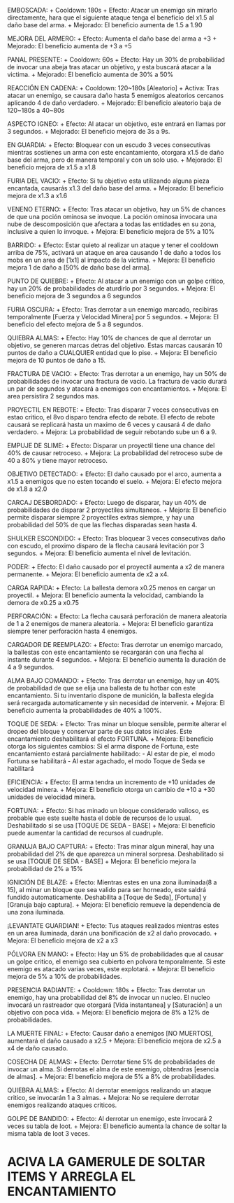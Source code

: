 EMBOSCADA:
    + Cooldown: 180s
    + Efecto: Atacar un enemigo sin mirarlo directamente, hara que el siguiente ataque tenga el beneficio del x1.5 al daño base del arma.
    + Mejorado: El beneficio aumenta de 1.5 a 1.90

MEJORA DEL ARMERO:
    + Efecto: Aumenta el daño base del arma a +3
    + Mejorado: El beneficio aumenta de +3 a +5

PANAL PRESENTE:
    + Cooldown: 60s
    + Efecto: Hay un 30% de probabilidad de invocar una abeja tras atacar un objetivo, y esta buscará atacar a la victima.
    + Mejorado: El beneficio aumenta de 30% a 50%

REACCIÓN EN CADENA:
    + Cooldown: 120~180s [Aleatorio]
    + Activa: Tras atacar un enemigo, se causara daño hasta 5 enemigos aleatorios cercanos aplicando 4 de daño verdadero.
    + Mejorado: El beneficio aleatorio baja de 120~180s a 40~80s

ASPECTO IGNEO:
    + Efecto: Al atacar un objetivo, este entrará en llamas por 3 segundos.
    + Mejorado: El beneficio mejora de 3s a 9s.

EN GUARDIA:
    + Efecto: Bloquear con un escudo 3 veces consecutivas mientras sostienes un arma con este encantamiento, otorgara x1.5 de daño base del arma, pero de manera temporal y con un solo uso.
    + Mejorado: El beneficio mejora de x1.5 a x1.8

FURIA DEL VACIO:
    + Efecto: Si tu objetivo esta utilizando alguna pieza encantada, causarás x1.3 del daño base del arma.
    + Mejorado: El beneficio mejora de x1.3 a x1.6

VENENO ETERNO:
    + Efecto: Tras atacar un objetivo, hay un 5% de chances de que una poción ominosa se invoque. La poción ominosa invocara una nube de descomposición que afectara a todas las entidades en su zona, inclusive a quien lo invoque.
    + Mejora: El beneficio mejora de 5% a 10%

BARRIDO:
    + Efecto: Estar quieto al realizar un ataque y tener el cooldown arriba de 75%, activará un ataque en area causando 1 de daño a todos los mobs en un area de [1x1] al impacto de la victima.
    + Mejora: El beneficio mejora 1 de daño a [50% de daño base del arma].

PUNTO DE QUIEBRE:
    + Efecto: Al atacar a un enemigo con un golpe critico, hay un 20% de probabilidades de aturdirlo por 3 segundos.
    + Mejora: El beneficio mejora de 3 segundos a 6 segundos

FURIA OSCURA:
    + Efecto: Tras derrotar a un enemigo marcado, recibiras temporalmente [Fuerza y Velocidad Minera] por 5 segundos.
    + Mejora: El beneficio del efecto mejora de 5 a 8 segundos.

QUIEBRA ALMAS:
    + Efecto: Hay 10% de chances de que al derrotar un objetivo, se generen marcas detras del objetivo. Estas marcas causarán 10 puntos de daño a CUALQUIER entidad que lo pise.
    + Mejora: El beneficio mejora de 10 puntos de daño a 15.
















FRACTURA DE VACIO:
    + Efecto: Tras derrotar a un enemigo, hay un 50% de probabilidades de invocar una fractura de vacio. La fractura de vacio durará un par de segundos y atacará a enemigos con encantamientos.
    + Mejora: El area persistira 2 segundos mas.

PROYECTIL EN REBOTE:
    + Efecto: Tras disparar 7 veces consecutivas en estao critico, el 8vo disparo tendra efecto de rebote. El efecto de rebote causará se replicará hasta un maximo de 6 veces y causará 4 de daño verdadero.
    + Mejora: La probabilidad de seguir rebotando sube un 6 a 9.

EMPUJE DE SLIME:
    + Efecto: Disparar un proyectil tiene una chance del 40% de causar retroceso.
    + Mejora: La probabilidad del retroceso sube de 40 a 80% y tiene mayor retroceso.

OBJETIVO DETECTADO:
    + Efecto: El daño causado por el arco, aumenta a x1.5 a enemigos que no esten tocando el suelo.
    + Mejora: El efecto mejora de x1.8 a x2.0

CARCAJ DESBORDADO:
    + Efecto: Luego de disparar, hay un 40% de probabilidades de disparar 2 proyectiles simultaneos.
    + Mejora: El beneficio permite disparar siempre 2 proyectiles extras siempre, y hay una probabilidad del 50% de que las flechas disparadas sean hasta 4.

SHULKER ESCONDIDO:
    + Efecto: Tras bloquear 3 veces consecutivas daño con escudo, el proximo disparo de la flecha causará levitación por 3 segundos.
    + Mejora: El beneficio aumenta el nivel de levitación.

PODER:
    + Efecto: El daño causado por el proyectil aumenta a x2 de manera permanente.
    + Mejora: El beneficio aumenta de x2 a x4.

CARGA RAPIDA:
    + Efecto: La ballesta demora x0.25 menos en cargar un proyectil.
    + Mejora: El beneficio aumenta la velocidad, cambiando la demora de x0.25 a x0.75

PERFORACIÓN:
    + Efecto: La flecha causará perforación de manera aleatoria de 1 a 2 enemigos de manera aleatoria.
    + Mejora: El beneficio garantiza siempre tener perforación hasta 4 enemigos.

CARGADOR DE REEMPLAZO:
    + Efecto: Tras derrotar un enemigo marcado, la ballestas con este encantamiento se recargarán con una flecha al instante durante 4 segundos.
    + Mejora: El beneficio aumenta la duración de 4 a 9 segundos.

ALMA BAJO COMANDO:
    + Efecto: Tras derrotar un enemigo, hay un 40% de probabilidad de que se elija una ballesta de tu hotbar con este encantamiento. Si tu inventario dispone de munición, la ballesta elegida será recargada automaticamente y sin necesidad de intervenir.
    + Mejora: El beneficio aumenta la probabilidades de 40% a 100%.






















TOQUE DE SEDA:
    + Efecto: Tras minar un bloque sensible, permite alterar el dropeo del bloque y conservar parte de sus datos iniciales. Este encantamiento deshabilitará el efecto FORTUNA.
    + Mejora: El beneficio otorga los siguientes cambios: Si el arma dispone de Fortuna, este encantamiento estará parcialmente habilitado:
        - Al estar de pie, el modo Fortuna se habilitará
        - Al estar agachado, el modo Toque de Seda se habilitará

EFICIENCIA:
    + Efecto: El arma tendra un incremento de +10 unidades de velocidad minera.
    + Mejora: El beneficio otorga un cambio de +10 a +30 unidades de velocidad minera.


FORTUNA:
    + Efecto: Si has minado un bloque considerado valioso, es probable que este suelte hasta el doble de recursos de lo usual. Deshabilitado si se usa [TOQUE DE SEDA - BASE]
    + Mejora: El beneficio puede aumentar la cantidad de recursos al cuadruple.

GRANUJA BAJO CAPTURA:
    + Efecto: Tras minar algun mineral, hay una probabilidad del 2% de que aparezca un mineral sorpresa. Deshabilitado si se usa [TOQUE DE SEDA - BASE]
    + Mejora: El beneficio mejora la probabilidad de 2% a 15%

IGNICIÓN DE BLAZE:
    + Efecto: Mientras estes en una zona iluminada(8 a 15), al minar un bloque que sea valido para ser horneado, este saldrá fundido automaticamente. Deshabilita a [Toque de Seda], [Fortuna] y [Granuja bajo captura].
    + Mejora: El beneficio remueve la dependencia de una zona iluminada.






















¡LEVANTATE GUARDIAN!
    + Efecto: Tus ataques realizados mientras estes en un area iluminada, darán una bonificación de x2 al daño provocado.
    + Mejora: El beneficio mejora de x2 a x3

PÓLVORA EN MANO:
    + Efecto: Hay un 5% de probabilidades que al causar un golpe critico, el enemigo sea cubierto en polvora temporalmente. Si este enemigo es atacado varias veces, este explotará.
    + Mejora: El beneficio mejora de 5% a 10% de probabilidades.

PRESENCIA RADIANTE:
    + Cooldown: 180s
    + Efecto: Tras derrotar un enemigo, hay una probabilidad del 8% de invocar un nucleo. El nucleo invocará un rastreador que otorgará [Vida instantanea] y [Saturación] a un objetivo con poca vida.
    + Mejora: El beneficio mejora de 8% a 12% de probabilidades.

LA MUERTE FINAL:
    + Efecto: Causar daño a enemigos [NO MUERTOS], aumentará el daño causado a x2.5
    + Mejora: El beneficio mejora de x2.5 a x4 de daño causado.

COSECHA DE ALMAS:
    + Efecto: Derrotar tiene 5% de probabilidades de invocar un alma. Si derrotas el alma de este enemigo, obtendras [esencia de almas].
    + Mejora: El beneficio mejora de 5% a 8% de probabilidades.

QUIEBRA ALMAS:
    + Efecto: Al derrotar enemigos realizando un ataque critico, se invocarán 1 a 3 almas.
    + Mejora: No se requiere derrotar enemigos realizando ataques criticos.

GOLPE DE BANDIDO:
    + Efecto: Al derrotar un enemigo, este invocará 2 veces su tabla de loot.
    + Mejora: El beneficio aumenta la chance de soltar la misma tabla de loot 3 veces.






# ACIVA LA GAMERULE DE SOLTAR ITEMS Y ARREGLA EL ENCANTAMIENTO


